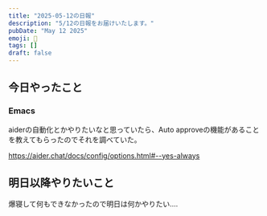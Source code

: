 ```yaml
---
title: "2025-05-12の日報"
description: "5/12の日報をお届けいたします。"
pubDate: "May 12 2025"
emoji: 🦊
tags: []
draft: false
---
```


## 今日やったこと

### Emacs

aiderの自動化とかやりたいなと思っていたら、Auto
approveの機能があることを教えてもらったのでそれを調べていた。

https://aider.chat/docs/config/options.html#--yes-always

## 明日以降やりたいこと

爆寝して何もできなかったので明日は何かやりたい....

